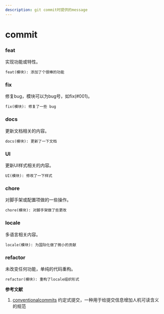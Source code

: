 ```yaml
---
description: git commit时提供的message
---
```


# commit

### feat

实现功能或特性。

```
feat(模块): 添加了个很棒的功能
```

### fix

修复bug，模块可以为bug号，如fix(#001)。

```
fix(模块): 修复了一些 bug
```

### docs

更新文档相关的内容。

```
docs(模块): 更新了一下文档
```

### UI

更新UI样式相关的内容。

```
UI(模块): 修改了一下样式
```

### chore

对脚手架或配置项做的一些操作。

```
chore(模块): 对脚手架做了些更改
```

### locale

多语言相关内容。

```
locale(模块): 为国际化做了微小的贡献
```

### refactor

未改变任何功能，单纯的代码重构。

```
refactor(模块): 重构了locale组织形式
```





**参考文献**

1. [conventionalcommits](https://www.conventionalcommits.org/zh-hans/v1.0.0/) 约定式提交，一种用于给提交信息增加人机可读含义的规范
